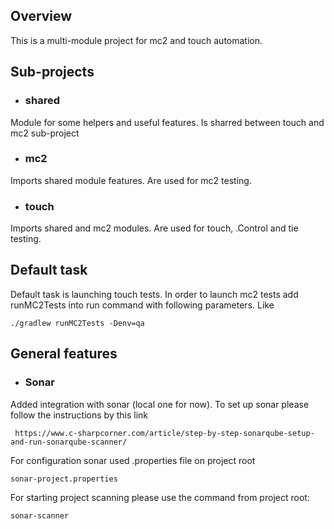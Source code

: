 ## Overview
This is a multi-module project for mc2 and touch automation.

## Sub-projects
* ### shared
Module for some helpers and useful features. Is sharred between touch and mc2 sub-project

* ### mc2
Imports shared module features. Are used for mc2 testing.

* ### touch
Imports shared and mc2 modules. Are used for touch, .Control and tie testing.

## Default task
Default task is launching touch tests.
In order to launch mc2 tests add runMC2Tests into run command with following parameters.
Like
```
./gradlew runMC2Tests -Denv=qa
```

## General features

* ### Sonar
Added integration with sonar (local one for now).
To set up sonar please follow the instructions by this link
```
 https://www.c-sharpcorner.com/article/step-by-step-sonarqube-setup-and-run-sonarqube-scanner/
```
For configuration sonar used .properties file on project root
```
sonar-project.properties
```
For starting project scanning please use the command from project root:
```
sonar-scanner
```